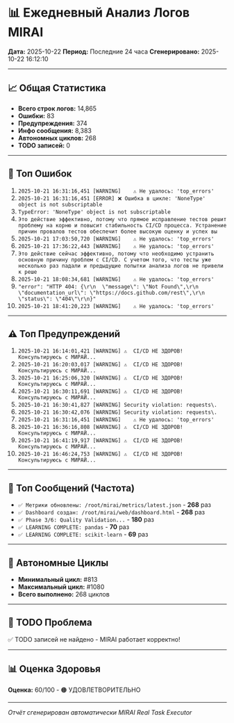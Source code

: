 # 📊 Ежедневный Анализ Логов MIRAI

**Дата:** 2025-10-22
**Период:** Последние 24 часа
**Сгенерировано:** 2025-10-22 16:12:10

---

## 📈 Общая Статистика

- **Всего строк логов:** 14,865
- **Ошибки:** 83
- **Предупреждения:** 374
- **Инфо сообщения:** 8,383
- **Автономных циклов:** 268
- **TODO записей:** 0

---

## 🔴 Топ Ошибок

1. `2025-10-21 16:31:16,451 [WARNING]    ⚠️ Не удалось: 'top_errors'`
2. `2025-10-21 16:31:16,451 [ERROR] ❌ Ошибка в цикле: 'NoneType' object is not subscriptable`
3. `TypeError: 'NoneType' object is not subscriptable`
4. `Это действие эффективно, потому что прямое исправление тестов решит проблему на корню и повысит стабильность CI/CD процесса. Устранение причин провалов тестов обеспечит более высокую оценку и успех вы`
5. `2025-10-21 17:03:50,720 [WARNING]    ⚠️ Не удалось: 'top_errors'`
6. `2025-10-21 17:36:22,443 [WARNING]    ⚠️ Не удалось: 'top_errors'`
7. `Это действие сейчас эффективно, потому что необходимо устранить основную причину проблем с CI/CD. С учетом того, что тесты уже несколько раз падали и предыдущие попытки анализа логов не привели к реше`
8. `2025-10-21 18:08:34,681 [WARNING]    ⚠️ Не удалось: 'top_errors'`
9. `"error": "HTTP 404: {\r\n  \"message\": \"Not Found\",\r\n  \"documentation_url\": \"https://docs.github.com/rest\",\r\n  \"status\": \"404\"\r\n}"`
10. `2025-10-21 18:41:20,223 [WARNING]    ⚠️ Не удалось: 'top_errors'`

---

## ⚠️ Топ Предупреждений

1. `2025-10-21 16:14:01,421 [WARNING] ⚠️  CI/CD НЕ ЗДОРОВ! Консультируюсь с МИРАЙ...`
2. `2025-10-21 16:20:03,017 [WARNING] ⚠️  CI/CD НЕ ЗДОРОВ! Консультируюсь с МИРАЙ...`
3. `2025-10-21 16:25:06,320 [WARNING] ⚠️  CI/CD НЕ ЗДОРОВ! Консультируюсь с МИРАЙ...`
4. `2025-10-21 16:30:11,691 [WARNING] ⚠️  CI/CD НЕ ЗДОРОВ! Консультируюсь с МИРАЙ...`
5. `2025-10-21 16:30:41,827 [WARNING] Security violation: requests\.`
6. `2025-10-21 16:30:42,076 [WARNING] Security violation: requests\.`
7. `2025-10-21 16:31:16,451 [WARNING]    ⚠️ Не удалось: 'top_errors'`
8. `2025-10-21 16:36:16,808 [WARNING] ⚠️  CI/CD НЕ ЗДОРОВ! Консультируюсь с МИРАЙ...`
9. `2025-10-21 16:41:19,917 [WARNING] ⚠️  CI/CD НЕ ЗДОРОВ! Консультируюсь с МИРАЙ...`
10. `2025-10-21 16:46:24,753 [WARNING] ⚠️  CI/CD НЕ ЗДОРОВ! Консультируюсь с МИРАЙ...`

---

## 💬 Топ Сообщений (Частота)

- `✅ Метрики обновлены: /root/mirai/metrics/latest.json` - **268** раз
- `✅ Dashboard создан: /root/mirai/web/dashboard.html` - **268** раз
- `✅ Phase 3/6: Quality Validation...` - **180** раз
- `✅ LEARNING COMPLETE: pandas` - **70** раз
- `✅ LEARNING COMPLETE: scikit-learn` - **69** раз

---

## 🔄 Автономные Циклы

- **Минимальный цикл:** #813
- **Максимальный цикл:** #1080
- **Всего выполнено:** 268 циклов

---

## 🚨 TODO Проблема

✅ TODO записей не найдено - MIRAI работает корректно!

---

## 📊 Оценка Здоровья

**Оценка:** 60/100 - 🟠 УДОВЛЕТВОРИТЕЛЬНО

---

*Отчёт сгенерирован автоматически MIRAI Real Task Executor*
